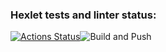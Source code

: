 ### Hexlet tests and linter status:
[![Actions Status](https://github.com/imollyJ/devops-for-programmers-project-74/actions/workflows/hexlet-check.yml/badge.svg)](https://github.com/imollyJ/devops-for-programmers-project-74/actions)![Build and Push](https://github.com/imollyJ/devops-for-programmers-project-74/actions/workflows/push.yml/badge.svg)

